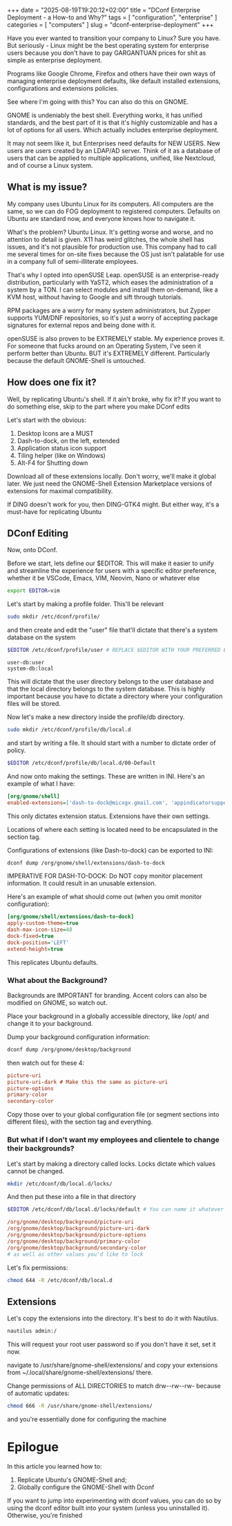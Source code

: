 +++
date = "2025-08-19T19:20:12+02:00"
title = "DConf Enterprise Deployment - a How-to and Why?"
tags = [ "configuration", "enterprise" ]
categories = [ "computers" ]
slug = "dconf-enterprise-deployment"
+++

Have you ever wanted to transition your company to Linux? Sure you have. But seriously - Linux might be the best operating system for enterprise users because you don't have to pay GARGANTUAN prices for shit as simple as enterprise deployment.

Programs like Google Chrome, Firefox and others have their own ways of managing enterprise deployment defaults, like default installed extensions, configurations and extensions policies.

See where I'm going with this? You can also do this on GNOME.

GNOME is undeniably the best shell. Everything works, it has unified standards, and the best part of it is that it's highly customizable and has a lot of options for all users. Which actually includes enterprise deployment.

It may not seem like it, but Enterprises need defaults for NEW USERS. New users are users created by an LDAP/AD server. Think of it as a database of users that can be applied to multiple applications, unified, like Nextcloud, and of course a Linux system.

## What is my issue?

My company uses Ubuntu Linux for its computers. All computers are the same, so we can do FOG deployment to registered computers. Defaults on Ubuntu are standard now, and everyone knows how to navigate it.

What's the problem? Ubuntu Linux. It's getting worse and worse, and no attention to detail is given. X11 has weird glitches, the whole shell has issues, and it's not plausible for production use. This company had to call me several times for on-site fixes because the OS just isn't palatable for use in a company full of semi-illiterate employees.

That's why I opted into openSUSE Leap. openSUSE is an enterprise-ready distribution, particularly with YaST2, which eases the administration of a system by a TON. I can select modules and install them on-demand, like a KVM host, without having to Google and sift through tutorials.

RPM packages are a worry for many system administrators, but Zypper supports YUM/DNF repositories, so it's just a worry of accepting package signatures for external repos and being done with it.

openSUSE is also proven to be EXTREMELY stable. My experience proves it. For someone that fucks around on an Operating System, I've seen it perform better than Ubuntu. BUT it's EXTREMELY different. Particularly because the default GNOME-Shell is untouched.

## How does one fix it?

Well, by replicating Ubuntu's shell. If it ain't broke, why fix it? If you want to do something else, skip to the part where you make DConf edits

Let's start with the obvious:

1. Desktop Icons are a MUST
2. Dash-to-dock, on the left, extended
3. Application status icon support
4. Tiling helper (like on Windows)
5. Alt-F4 for Shutting down

Download all of these extensions locally. Don't worry, we'll make it global later. We just need the GNOME-Shell Extension Marketplace versions of extensions for maximal compatibility.

If DING doesn't work for you, then DING-GTK4 might. But either way, it's a must-have for replicating Ubuntu

## DConf Editing

Now, onto DConf.

Before we start, lets define our $EDITOR. This will make it easier to unify and streamline the experience for users with a specific editor preference, whether it be VSCode, Emacs, VIM, Neovim, Nano or whatever else

```bash
export EDITOR=vim
```

Let's start by making a profile folder. This'll be relevant

```bash
sudo mkdir /etc/dconf/profile/
```

and then create and edit the "user" file that'll dictate that there's a system database on the system

```bash
$EDITOR /etc/dconf/profile/user # REPLACE $EDITOR WITH YOUR PREFERRED EDITOR
```

```
user-db:user
system-db:local
```

This will dictate that the user directory belongs to the user database and that the local directory belongs to the system database. This is highly important because you have to dictate a directory where your configuration files will be stored.

Now let's make a new directory inside the profile/db directory.

```bash
sudo mkdir /etc/dconf/profile/db/local.d
```

and start by writing a file. It should start with a number to dictate order of policy.

```bash
$EDITOR /etc/dconf/profile/db/local.d/00-Default
```

And now onto making the settings. These are written in INI. Here's an example of what I have:

```ini
[org/gnome/shell]
enabled-extensions=['dash-to-dock@micxgx.gmail.com', 'appindicatorsupport@rgcjonas.gmail.com', 'tiling-assistant@leleat-on-github', 'shutdown-dialogue@subashghimire.info.np', 'gtk4-ding@smedius.gitlab.com']
```

This only dictates extension status. Extensions have their own settings.

Locations of where each setting is located need to be encapsulated in the section tag.

Configurations of extensions (like Dash-to-dock) can be exported to INI:

```bash
dconf dump /org/gnome/shell/extensions/dash-to-dock
```

IMPERATIVE FOR DASH-TO-DOCK: Do NOT copy monitor placement information. It could result in an unusable extension.

Here's an example of what should come out (when you omit monitor configuration):

```ini
[org/gnome/shell/extensions/dash-to-dock]
apply-custom-theme=true
dash-max-icon-size=48
dock-fixed=true
dock-position='LEFT'
extend-height=true
```

This replicates Ubuntu defaults.

### What about the Background?

Backgrounds are IMPORTANT for branding. Accent colors can also be modified on GNOME, so watch out.

Place your background in a globally accessible directory, like /opt/ and change it to your background.

Dump your background configuration information:

```bash
dconf dump /org/gnome/desktop/background
```

then watch out for these 4:

```ini
picture-uri
picture-uri-dark # Make this the same as picture-uri
picture-options
primary-color
secondary-color
```

Copy those over to your global configuration file (or segment sections into different files), with the section tag and everything.

### But what if I don't want my employees and clientele to change their backgrounds?

Let's start by making a directory called locks. Locks dictate which values cannot be changed.

```bash
mkdir /etc/dconf/db/local.d/locks/
```

And then put these into a file in that directory

```bash
$EDITOR /etc/dconf/db/local.d/locks/default # You can name it whatever you want
```

```ini
/org/gnome/desktop/background/picture-uri
/org/gnome/desktop/background/picture-uri-dark
/org/gnome/desktop/background/picture-options
/org/gnome/desktop/background/primary-color
/org/gnome/desktop/background/secondary-color
# as well as other values you'd like to lock
```

Let's fix permissions:

```bash
chmod 644 -R /etc/dconf/db/local.d
```

## Extensions

Let's copy the extensions into the directory. It's best to do it with Nautilus.

```bash
nautilus admin:/
```

This will request your root user password so if you don't have it set, set it now.

navigate to /usr/share/gnome-shell/extensions/ and copy your extensions from \~/.local/share/gnome-shell/extensions/ there.

Change permissions of ALL DIRECTORIES to match drw--rw--rw- because of automatic updates:

```bash
chmod 666 -R /usr/share/gnome-shell/extensions/
```

and you're essentially done for configuring the machine

# Epilogue

In this article you learned how to:

1. Replicate Ubuntu's GNOME-Shell and;
2. Globally configure the GNOME-Shell with Dconf

If you want to jump into experimenting with dconf values, you can do so by using the dconf editor built into your system (unless you uninstalled it). Otherwise, you're finished
